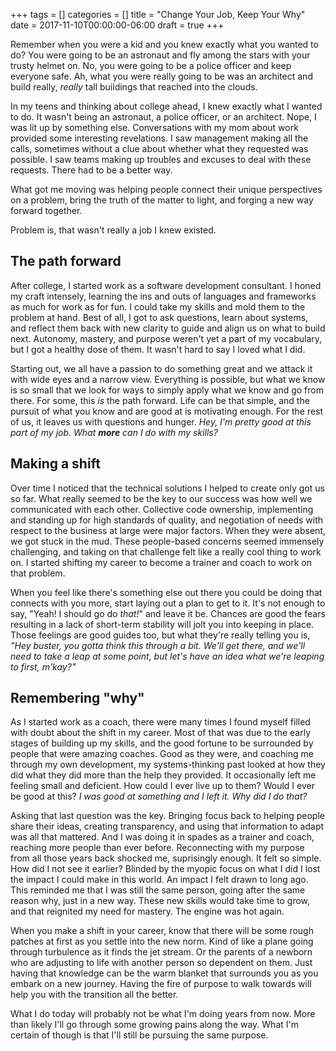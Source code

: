 +++
tags = []
categories = []
title = "Change Your Job, Keep Your Why"
date = 2017-11-10T00:00:00-06:00
draft = true
+++

Remember when you were a kid and you knew exactly what you wanted to do? You were going to be an astronaut and fly among the stars with your trusty helmet on. No, you were going to be a police officer and keep everyone safe. Ah, what you were really going to be was an architect and build really, _really_ tall buildings that reached into the clouds.

In my teens and thinking about college ahead, I knew exactly what I wanted to do. It wasn't being an astronaut, a police officer, or an architect. Nope, I was lit up by something else. Conversations with my mom about work provided some interesting revelations. I saw management making all the calls, sometimes without a clue about whether what they requested was possible. I saw teams making up troubles and excuses to deal with these requests. There had to be a better way.

What got me moving was helping people connect their unique perspectives on a problem, bring the truth of the matter to light, and forging a new way forward together.

Problem is, that wasn't really a job I knew existed.

## The path forward
After college, I started work as a software development consultant. I honed my craft intensely, learning the ins and outs of languages and frameworks as much for work as for fun. I could take my skills and mold them to the problem at hand. Best of all, I got to ask questions, learn about systems, and reflect them back with new clarity to guide and align us on what to build next. Autonomy, mastery, and purpose weren't yet a part of my vocabulary, but I got a healthy dose of them. It wasn't hard to say I loved what I did.

Starting out, we all have a passion to do something great and we attack it with wide eyes and a narrow view. Everything is possible, but what we know is so small that we look for ways to simply apply what we know and go from there. For some, this _is_ the path forward. Life can be that simple, and the pursuit of what you know and are good at is motivating enough. For the rest of us, it leaves us with questions and hunger. _Hey, I'm pretty good at this part of my job. What **more** can I do with my skills?_

## Making a shift
Over time I noticed that the technical solutions I helped to create only got us so far. What really seemed to be the key to our success was how well we communicated with each other. Collective code ownership, implementing and standing up for high standards of quality, and negotiation of needs with respect to the business at large were major factors. When they were absent, we got stuck in the mud. These people-based concerns seemed immensely challenging, and taking on that challenge felt like a really cool thing to work on. I started shifting my career to become a trainer and coach to work on that problem.

When you feel like there's something else out there you could be doing that connects with you more, start laying out a plan to get to it. It's not enough to say, "Yeah! I should go do _that!_" and leave it be. Chances are good the fears resulting in a lack of short-term stability will jolt you into keeping in place. Those feelings are good guides too, but what they're really telling you is, _"Hey buster, you gotta think this through a bit. We'll get there, and we'll need to take a leap at some point, but let's have an idea what we're leaping to first, m'kay?"_

## Remembering "why"
As I started work as a coach, there were many times I found myself filled with doubt about the shift in my career. Most of that was due to the early stages of building up my skills, and the good fortune to be surrounded by people that were amazing coaches. Good as they were, and coaching me through my own development, my systems-thinking past looked at how they did what they did more than the help they provided. It occasionally left me feeling small and deficient. How could I ever live up to them? Would I ever be good at this? _I was good at something and I left it. Why did I do that?_

Asking that last question was the key. Bringing focus back to helping people share their ideas, creating transparency, and using that information to adapt was all that mattered. And I was doing it in spades as a trainer and coach, reaching more people than ever before. Reconnecting with my purpose from all those years back shocked me, suprisingly enough. It felt so simple. How did I not see it earlier? Blinded by the myopic focus on what I did I lost the impact I could make in this world. An impact I felt drawn to long ago. This reminded me that I was still the same person, going after the same reason why, just in a new way. These new skills would take time to grow, and that reignited my need for mastery. The engine was hot again.

When you make a shift in your career, know that there will be some rough patches at first as you settle into the new norm. Kind of like a plane going through turbulence as it finds the jet stream. Or the parents of a newborn who are adjusting to life with another person so dependent on them. Just having that knowledge can be the warm blanket that surrounds you as you embark on a new journey. Having the fire of purpose to walk towards will help you with the transition all the better.

What I do today will probably not be what I'm doing years from now. More than likely I'll go through some growing pains along the way. What I'm certain of though is that I'll still be pursuing the same purpose.